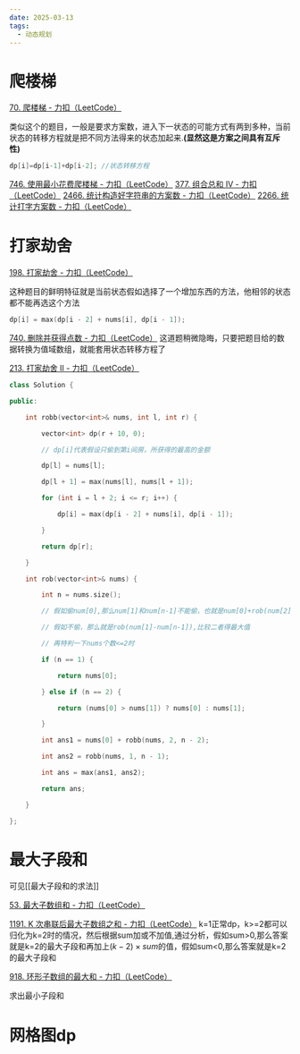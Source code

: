 ```yaml
---
date: 2025-03-13
tags:
  - 动态规划
---
```

# 爬楼梯

[70. 爬楼梯 - 力扣（LeetCode）](https://leetcode.cn/problems/climbing-stairs/)

类似这个的题目，一般是要求方案数，进入下一状态的可能方式有两到多种，当前状态的转移方程就是把不同方法得来的状态加起来.**(显然这是方案之间具有互斥性)**

```cpp
dp[i]=dp[i-1]+dp[i-2]; //状态转移方程
```


[746. 使用最小花费爬楼梯 - 力扣（LeetCode）](https://leetcode.cn/problems/min-cost-climbing-stairs/description/)
[377. 组合总和 Ⅳ - 力扣（LeetCode）](https://leetcode.cn/problems/combination-sum-iv/description/)
[2466. 统计构造好字符串的方案数 - 力扣（LeetCode）](https://leetcode.cn/problems/count-ways-to-build-good-strings/description/)
[2266. 统计打字方案数 - 力扣（LeetCode）](https://leetcode.cn/problems/count-number-of-texts/description/)



# 打家劫舍

[198. 打家劫舍 - 力扣（LeetCode）](https://leetcode.cn/problems/house-robber/description/)

这种题目的鲜明特征就是当前状态假如选择了一个增加东西的方法，他相邻的状态都不能再选这个方法

```cpp
dp[i] = max(dp[i - 2] + nums[i], dp[i - 1]);
```


[740. 删除并获得点数 - 力扣（LeetCode）](https://leetcode.cn/problems/delete-and-earn/description/)
这道题稍微隐晦，只要把题目给的数据转换为值域数组，就能套用状态转移方程了

[213. 打家劫舍 II - 力扣（LeetCode）](https://leetcode.cn/problems/house-robber-ii/description/)
```cpp
class Solution {

public:

    int robb(vector<int>& nums, int l, int r) {

        vector<int> dp(r + 10, 0);

        // dp[i]代表假设只偷到第i间房，所获得的最高的金额

        dp[l] = nums[l];

        dp[l + 1] = max(nums[l], nums[l + 1]);

        for (int i = l + 2; i <= r; i++) {

            dp[i] = max(dp[i - 2] + nums[i], dp[i - 1]);

        }

        return dp[r];

    }

    int rob(vector<int>& nums) {

        int n = nums.size();

        // 假如偷num[0],那么num[1]和num[n-1]不能偷，也就是num[0]+rob(num[2]-num[n-2])

        // 假如不偷，那么就是rob(num[1]-num[n-1]),比较二者得最大值

        // 再特判一下nums个数<=2时

        if (n == 1) {

            return nums[0];

        } else if (n == 2) {

            return (nums[0] > nums[1]) ? nums[0] : nums[1];

        }

        int ans1 = nums[0] + robb(nums, 2, n - 2);

        int ans2 = robb(nums, 1, n - 1);

        int ans = max(ans1, ans2);

        return ans;

    }

};
```

# 最大子段和

可见[[最大子段和的求法]]

[53. 最大子数组和 - 力扣（LeetCode）](https://leetcode.cn/problems/maximum-subarray/description/)

[1191. K 次串联后最大子数组之和 - 力扣（LeetCode）](https://leetcode.cn/problems/k-concatenation-maximum-sum/description/)
k=1正常dp，k>=2都可以归化为k=2时的情况，然后根据sum加或不加值,通过分析，假如sum>0,那么答案就是k=2的最大子段和再加上$(k-2)\times sum$的值，假如sum<0,那么答案就是k=2的最大子段和

[918. 环形子数组的最大和 - 力扣（LeetCode）](https://leetcode.cn/problems/maximum-sum-circular-subarray/description/)

求出最小子段和


# 网格图dp




